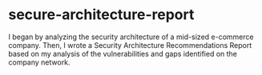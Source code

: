 # secure-architecture-report
I began by analyzing the security architecture of a mid-sized e-commerce company. Then, I wrote a Security Architecture Recommendations Report based on my analysis of the vulnerabilities and gaps identified on the company network.
